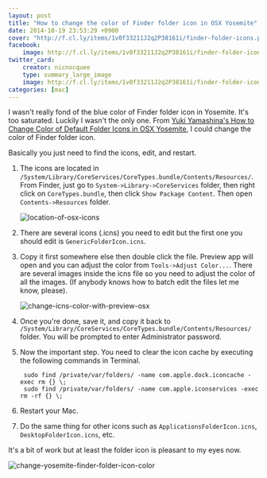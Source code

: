 ```yaml
---
layout: post
title: "How to change the color of Finder folder icon in OSX Yosemite"
date: 2014-10-19 23:53:29 +0900
cover: "http://f.cl.ly/items/1v0f33211J2q2P38161i/finder-folder-icons.png"
facebook:
    image: http://f.cl.ly/items/1v0f33211J2q2P38161i/finder-folder-icons.png
twitter_card:
    creator: nicnocquee
    type: summary_large_image
    image: http://f.cl.ly/items/1v0f33211J2q2P38161i/finder-folder-icons.png
categories: [mac]
---
```

I wasn't really fond of the blue color of Finder folder icon in Yosemite. It's too saturated. Luckily I wasn't the only one. From [Yuki Yamashina's How to Change Color of Default Folder Icons in OSX Yosemite](http://yukiyamashina.github.io/blog/2014/10/19/how-to-change-the-color-of-default-folder-icons-in-OS-X-Yosemite/), I could change the color of Finder folder icon.

<!--more-->
Basically you just need to find the icons, edit, and restart.

1. The icons are located in `/System/Library/CoreServices/CoreTypes.bundle/Contents/Resources/`. From Finder, just go to `System->Library->CoreServices` folder, then right click on `CoreTypes.bundle`, then click `Show Package Content`. Then open `Contents->Resources` folder.

	![location-of-osx-icons](http://f.cl.ly/items/1z1W183F0m2F1k1T3y34/Screen%20Shot%202014-10-20%20at%2000.41.03.png)

2. There are several icons (.icns) you need to edit but the first one you should edit is `GenericFolderIcon.icns`.
3. Copy it first somewhere else then double click the file. Preview app will open and you can adjust the color from `Tools->Adjust Color...`. There are several images inside the icns file so you need to adjust the color of all the images. (If anybody knows how to batch edit the files let me know, please).

	![change-icns-color-with-preview-osx](http://f.cl.ly/items/183c3d2H0K1N281a3s19/Screen%20Shot%202014-10-20%20at%2000.45.08.png)

4. Once you're done, save it, and copy it back to `/System/Library/CoreServices/CoreTypes.bundle/Contents/Resources/` folder. You will be prompted to enter Administrator password.
5. Now the important step. You need to clear the icon cache by executing the following commands in Terminal.

		sudo find /private/var/folders/ -name com.apple.dock.iconcache -exec rm {} \;
		sudo find /private/var/folders/ -name com.apple.iconservices -exec rm -rf {} \;

6. Restart your Mac.
7. Do the same thing for other icons such as `ApplicationsFolderIcon.icns`, `DesktopFolderIcon.icns`, etc.

It's a bit of work but at least the folder icon is pleasant to my eyes now.

![change-yosemite-finder-folder-icon-color](http://f.cl.ly/items/1v0f33211J2q2P38161i/finder-folder-icons.png)